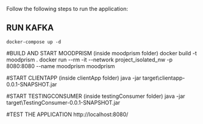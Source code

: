 Follow the following steps to run the application:

## RUN KAFKA
```
docker-compose up -d
```

#BUILD AND START MOODPRISM (inside moodprism folder)
docker build -t moodprism .
docker run --rm -it --network project_isolated_nw -p 8080:8080 --name moodprism moodprism

#START CLIENTAPP (inside clientApp folder)
java -jar target\clientapp-0.0.1-SNAPSHOT.jar

#START TESTINGCONSUMER (inside testingConsumer folder)
java -jar target\TestingConsumer-0.0.1-SNAPSHOT.jar

#TEST THE APPLICATION
http://localhost:8080/
